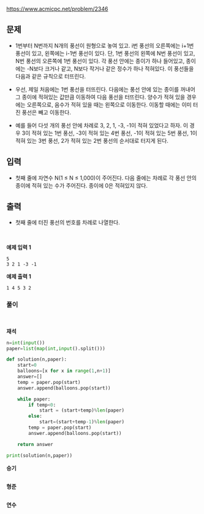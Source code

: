 https://www.acmicpc.net/problem/2346

## **문제**
- 1번부터 N번까지 N개의 풍선이 원형으로 놓여 있고. i번 풍선의 오른쪽에는 i+1번 풍선이 있고, 왼쪽에는 i-1번 풍선이 있다. 단, 1번 풍선의 왼쪽에 N번 풍선이 있고, N번 풍선의 오른쪽에 1번 풍선이 있다. 각 풍선 안에는 종이가 하나 들어있고, 종이에는 -N보다 크거나 같고, N보다 작거나 같은 정수가 하나 적혀있다. 이 풍선들을 다음과 같은 규칙으로 터뜨린다.

- 우선, 제일 처음에는 1번 풍선을 터뜨린다. 다음에는 풍선 안에 있는 종이를 꺼내어 그 종이에 적혀있는 값만큼 이동하여 다음 풍선을 터뜨린다. 양수가 적혀 있을 경우에는 오른쪽으로, 음수가 적혀 있을 때는 왼쪽으로 이동한다. 이동할 때에는 이미 터진 풍선은 빼고 이동한다.

- 예를 들어 다섯 개의 풍선 안에 차례로 3, 2, 1, -3, -1이 적혀 있었다고 하자. 이 경우 3이 적혀 있는 1번 풍선, -3이 적혀 있는 4번 풍선, -1이 적혀 있는 5번 풍선, 1이 적혀 있는 3번 풍선, 2가 적혀 있는 2번 풍선의 순서대로 터지게 된다.

## **입력**
- 첫째 줄에 자연수 N(1 ≤ N ≤ 1,000)이 주어진다. 다음 줄에는 차례로 각 풍선 안의 종이에 적혀 있는 수가 주어진다. 종이에 0은 적혀있지 않다.

## **출력**
- 첫째 줄에 터진 풍선의 번호를 차례로 나열한다.

<br>

**예제 입력 1**
```
5
3 2 1 -3 -1
```
**예제 출력 1**
```
1 4 5 3 2
```
### **풀이**
<br>

**재석**

```python
n=int(input())
paper=list(map(int,input().split()))

def solution(n,paper):
    start=0
    balloons=[x for x in range(1,n+1)]
    answer=[]
    temp = paper.pop(start)
    answer.append(balloons.pop(start))

    while paper:
        if temp<0:
            start = (start+temp)%len(paper)
        else:
            start=(start+temp-1)%len(paper)
        temp = paper.pop(start)
        answer.append(balloons.pop(start))

    return answer

print(solution(n,paper))
```

**승기**

```java

```

**형준**

```java

```

**연수**

```python

```


